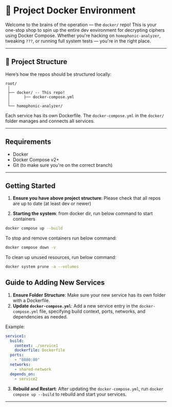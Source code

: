 # 🐳 Project Docker Environment

Welcome to the brains of the operation — the `docker/` repo! This is your one-stop shop to spin up the entire dev environment for decrypting ciphers using Docker Compose. Whether you're hacking on `homophonic-analyzer`, tweaking `???`, or running full system tests — you're in the right place.

---

## 📁 Project Structure

Here’s how the repos should be structured locally:
```
root/
 │ 
 ├── docker/ -- This repo!
 │      ├── docker-compose.yml 
 │ 
 └── homophonic-analyzer/
```

Each service has its own Dockerfile. The `docker-compose.yml` in the `docker/` folder manages and connects all services.

---

## Requirements

- Docker
- Docker Compose v2+
- Git (to make sure you're on the correct branch)

---

## Getting Started

1. **Ensure you have above project structure**:
Please check that all repos are up to date (at least dev or newer)

2. **Starting the system**:
from docker dir, run below command to start containers
```bash
docker compose up --build
```
To stop and remove containers run below command:
```bash
docker compose down -v
```
To clean up unused resources, run below command:
```bash
docker system prune -a --volumes
```

## Guide to Adding New Services
1. **Ensure Folder Structure**: Make sure your new service has its own folder with a Dockerfile.
2. **Update `docker-compose.yml`**: Add a new service entry in the `docker-compose.yml` file, specifying build context, ports, networks, and dependencies as needed.

Example:
```yaml
service1:
  build: 
    context: ./service1
    dockerfile: Dockerfile
  ports:
    - "8080:80"
  networks:
    - shared-network
  depends_on:
    - service2
```
3. **Rebuild and Restart**: After updating the `docker-compose.yml`, run `docker compose up --build` to rebuild and start your services.

---